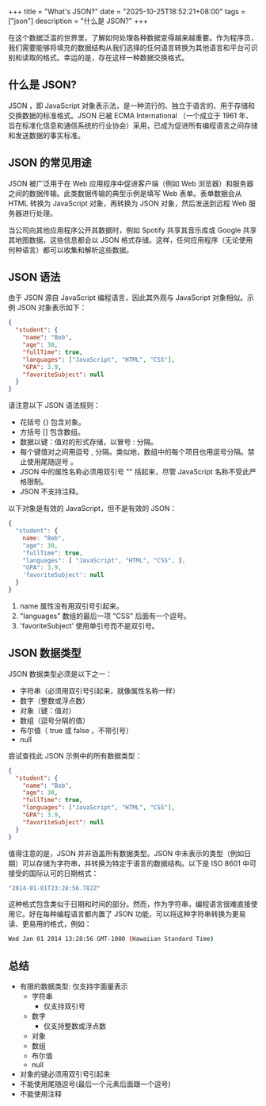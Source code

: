+++
title = "What's JSON?"
date = "2025-10-25T18:52:21+08:00"
tags = ["json"]
description = "什么是 JSON?"
+++

在这个数据泛滥的世界里，了解如何处理各种数据变得越来越重要。作为程序员，我们需要能够将填充的数据结构从我们选择的任何语言转换为其他语言和平台可识别和读取的格式。幸运的是，存在这样一种数据交换格式。

## 什么是 JSON?

JSON ，即 JavaScript 对象表示法，是一种流行的、独立于语言的、用于存储和交换数据的标准格式。JSON 已被 ECMA International （一个成立于 1961 年、旨在标准化信息和通信系统的行业协会）采用，已成为促进所有编程语言之间存储和发送数据的事实标准。

## JSON 的常见用途

JSON 被广泛用于在 Web 应用程序中促进客户端（例如 Web 浏览器）和服务器之间的数据传输。此类数据传输的典型示例是填写 Web 表单。表单数据会从 HTML 转换为 JavaScript 对象，再转换为 JSON 对象，然后发送到远程 Web 服务器进行处理。

当公司向其他应用程序公开其数据时，例如 Spotify 共享其音乐库或 Google 共享其地图数据，这些信息都会以 JSON 格式存储。这样，任何应用程序（无论使用何种语言）都可以收集和解析这些数据。

## JSON 语法

由于 JSON 源自 JavaScript 编程语言，因此其外观与 JavaScript 对象相似。示例 JSON 对象表示如下：

```json
{
  "student": {
    "name": "Bob",
    "age": 30,
    "fullTime": true,
    "languages": ["JavaScript", "HTML", "CSS"],
    "GPA": 3.9,
    "favoriteSubject": null
  }
}
```

请注意以下 JSON 语法规则：

- 花括号 {} 包含对象。
- 方括号 [] 包含数组。
- 数据以键：值对的形式存储，以冒号 : 分隔。
- 每个键值对之间用逗号 , 分隔。类似地，数组中的每个项目也用逗号分隔。禁止使用尾随逗号 。
- JSON 中的属性名称必须用双引号 "" 括起来，尽管 JavaScript 名称不受此严格限制。
- JSON 不支持注释。

以下对象是有效的 JavaScript，但不是有效的 JSON：

```javascript
{
  "student": {
    name: "Bob",
    "age": 30,
    "fullTime": true,
    "languages": [ "JavaScript", "HTML", "CSS", ],
    "GPA": 3.9,
    'favoriteSubject': null
  }
}
```

1. name 属性没有用双引号引起来。
2. "languages" 数组的最后一项 "CSS" 后面有一个逗号。
3. 'favoriteSubject' 使用单引号而不是双引号。

## JSON 数据类型

JSON 数据类型必须是以下之一：

- 字符串（必须用双引号引起来，就像属性名称一样）
- 数字（整数或浮点数）
- 对象（键：值对）
- 数组（逗号分隔的值）
- 布尔值（ true 或 false ，不带引号）
- null

尝试查找此 JSON 示例中的所有数据类型：

```json
{
  "student": {
    "name": "Bob",
    "age": 30,
    "fullTime": true,
    "languages": ["JavaScript", "HTML", "CSS"],
    "GPA": 3.9,
    "favoriteSubject": null
  }
}
```

值得注意的是，JSON 并非涵盖所有数据类型。JSON 中未表示的类型（例如日期）可以存储为字符串，并转换为特定于语言的数据结构。以下是 ISO 8601 中可接受的国际认可的日期格式：

```sh
"2014-01-01T23:28:56.782Z"
```

这种格式包含类似于日期和时间的部分。然而，作为字符串，编程语言很难直接使用它。好在每种编程语言都内置了 JSON 功能，可以将这种字符串转换为更易读、更易用的格式，例如：

```sh
Wed Jan 01 2014 13:28:56 GMT-1000 (Hawaiian Standard Time)
```

## 总结

- 有限的数据类型: 仅支持字面量表示
  - 字符串
    - 仅支持双引号
  - 数字
    - 仅支持整数或浮点数
  - 对象
  - 数组
  - 布尔值
  - null
- 对象的键必须用双引号引起来
- 不能使用尾随逗号(最后一个元素后面跟一个逗号)
- 不能使用注释
